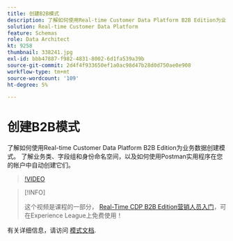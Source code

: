 ```yaml
---
title: 创建B2B模式
description: 了解如何使用Real-time Customer Data Platform B2B Edition为业务数据创建模式。
solution: Real-time Customer Data Platform
feature: Schemas
role: Data Architect
kt: 9258
thumbnail: 338241.jpg
exl-id: bbb47887-f982-4831-8002-6d1fa539a39b
source-git-commit: 2d4f4f933650ef1a0ac98d47b28d0d750ae0e908
workflow-type: tm+mt
source-wordcount: '109'
ht-degree: 5%

---
```


# 创建B2B模式

了解如何使用Real-time Customer Data Platform B2B Edition为业务数据创建模式。 了解业务类、字段组和身份命名空间，以及如何使用Postman实用程序在您的帐户中自动创建它们。

>[!VIDEO](https://video.tv.adobe.com/v/338241?quality=12&learn=on)

>[!INFO]
>
> 这个视频是课程的一部分， [Real-Time CDP B2B Edition营销人员入门](https://experienceleague.adobe.com/?recommended=ExperiencePlatform-U-1-2021.rtcdp.b2b)，可在Experience League上免费使用！

有关详细信息，请访问 [模式文档](https://experienceleague.adobe.com/docs/experience-platform/xdm/home.html?lang=zh-Hans).
